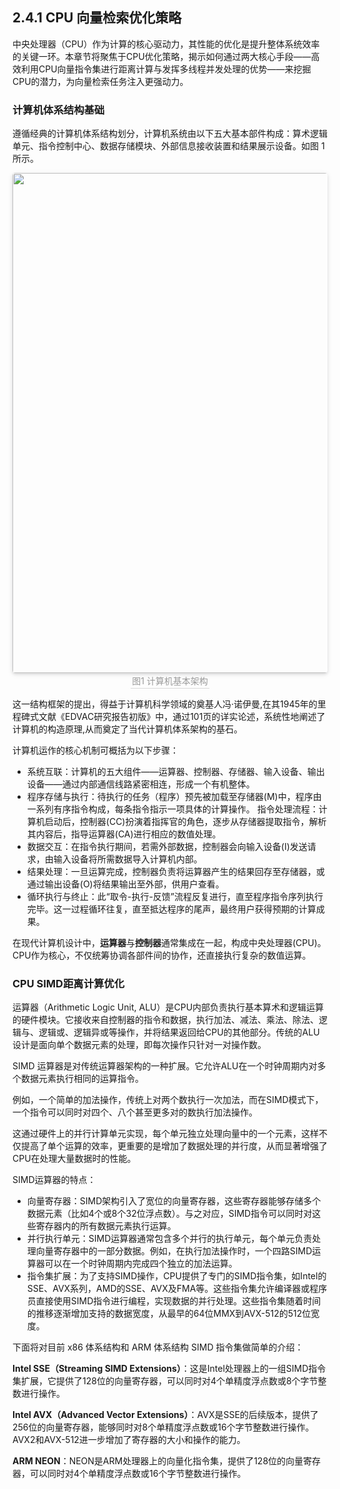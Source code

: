 ## 2.4.1 CPU 向量检索优化策略

中央处理器（CPU）作为计算的核心驱动力，其性能的优化是提升整体系统效率的关键一环。本章节将聚焦于CPU优化策略，揭示如何通过两大核心手段——高效利用CPU向量指令集进行距离计算与发挥多线程并发处理的优势——来挖掘CPU的潜力，为向量检索任务注入更强动力。

### 计算机体系结构基础
遵循经典的计算机体系结构划分，计算机系统由以下五大基本部件构成：算术逻辑单元、指令控制中心、数据存储模块、外部信息接收装置和结果展示设备。如图 1 所示。

<center>
    <img style="border-radius: 0.3125em;
    box-shadow: 0 2px 4px 0 rgba(34,36,38,.12),0 2px 10px 0 rgba(34,36,38,.08);" 
    src="./img/cpu- arch.png" width="800">
    <div style="color:orange; border-bottom: 1px solid #d9d9d9;
    display: inline-block;
    color: #999;
    padding: 2px;">图1 计算机基本架构</div>
</center>

这一结构框架的提出，得益于计算机科学领域的奠基人冯·诺伊曼,在其1945年的里程碑式文献《EDVAC研究报告初版》中，通过101页的详实论述，系统性地阐述了计算机的构造原理,从而奠定了当代计算机体系架构的基石。

计算机运作的核心机制可概括为以下步骤：

- 系统互联：计算机的五大组件——运算器、控制器、存储器、输入设备、输出设备——通过内部通信线路紧密相连，形成一个有机整体。
- 程序存储与执行：待执行的任务（程序）预先被加载至存储器(M)中，程序由一系列有序指令构成，每条指令指示一项具体的计算操作。
指令处理流程：计算机启动后，控制器(CC)扮演着指挥官的角色，逐步从存储器提取指令，解析其内容后，指导运算器(CA)进行相应的数值处理。
- 数据交互：在指令执行期间，若需外部数据，控制器会向输入设备(I)发送请求，由输入设备将所需数据导入计算机内部。
- 结果处理：一旦运算完成，控制器负责将运算器产生的结果回存至存储器，或通过输出设备(O)将结果输出至外部，供用户查看。
- 循环执行与终止：此“取令-执行-反馈”流程反复进行，直至程序指令序列执行完毕。这一过程循环往复，直至抵达程序的尾声，最终用户获得预期的计算成果。

在现代计算机设计中，**运算器**与**控制器**通常集成在一起，构成中央处理器(CPU)。CPU作为核心，不仅统筹协调各部件间的协作，还直接执行复杂的数值运算。

### CPU SIMD距离计算优化

运算器（Arithmetic Logic Unit, ALU）是CPU内部负责执行基本算术和逻辑运算的硬件模块。它接收来自控制器的指令和数据，执行加法、减法、乘法、除法、逻辑与、逻辑或、逻辑异或等操作，并将结果返回给CPU的其他部分。传统的ALU设计是面向单个数据元素的处理，即每次操作只针对一对操作数。

SIMD 运算器是对传统运算器架构的一种扩展。它允许ALU在一个时钟周期内对多个数据元素执行相同的运算指令。

例如，一个简单的加法操作，传统上对两个数执行一次加法，而在SIMD模式下，一个指令可以同时对四个、八个甚至更多对的数执行加法操作。

这通过硬件上的并行计算单元实现，每个单元独立处理向量中的一个元素，这样不仅提高了单个运算的效率，更重要的是增加了数据处理的并行度，从而显著增强了CPU在处理大量数据时的性能。

SIMD运算器的特点：
- 向量寄存器：SIMD架构引入了宽位的向量寄存器，这些寄存器能够存储多个数据元素（比如4个或8个32位浮点数）。与之对应，SIMD指令可以同时对这些寄存器内的所有数据元素执行运算。
- 并行执行单元：SIMD运算器通常包含多个并行的执行单元，每个单元负责处理向量寄存器中的一部分数据。例如，在执行加法操作时，一个四路SIMD运算器可以在一个时钟周期内完成四个独立的加法运算。
- 指令集扩展：为了支持SIMD操作，CPU提供了专门的SIMD指令集，如Intel的SSE、AVX系列，AMD的SSE、AVX及FMA等。这些指令集允许编译器或程序员直接使用SIMD指令进行编程，实现数据的并行处理。这些指令集随着时间的推移逐渐增加支持的数据宽度，从最早的64位MMX到AVX-512的512位宽度。

下面将对目前 x86 体系结构和 ARM 体系结构 SIMD 指令集做简单的介绍：

**Intel SSE（Streaming SIMD Extensions）**：这是Intel处理器上的一组SIMD指令集扩展，它提供了128位的向量寄存器，可以同时对4个单精度浮点数或8个字节整数进行操作。

**Intel AVX（Advanced Vector Extensions）**：AVX是SSE的后续版本，提供了256位的向量寄存器，能够同时对8个单精度浮点数或16个字节整数进行操作。AVX2和AVX-512进一步增加了寄存器的大小和操作的能力。

**ARM NEON**：NEON是ARM处理器上的向量化指令集，提供了128位的向量寄存器，可以同时对4个单精度浮点数或16个字节整数进行操作。
